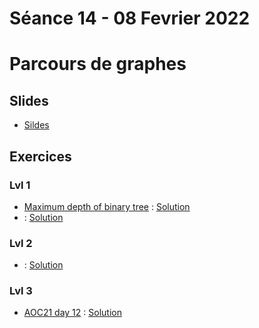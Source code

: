 # Séance 14 - 08 Fevrier 2022
# Parcours de graphes
## Slides

  - [Sildes](Cours14-BFS_DFS.pdf)

## Exercices
### Lvl 1

  - [Maximum depth of binary tree](https://leetcode.com/problems/maximum-depth-of-binary-tree/) : [Solution](depthBinaryTree.py)
  - []() : [Solution]()

### Lvl 2

  - []() : [Solution]()

### Lvl 3

  - [AOC21 day 12](https://adventofcode.com/2021/day/12) : [Solution](AOC21_12.py)
